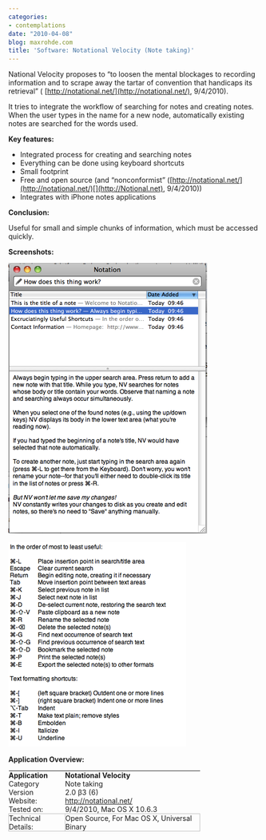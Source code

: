 ```yaml
---
categories:
- contemplations
date: "2010-04-08"
blog: maxrohde.com
title: 'Software: Notational Velocity (Note taking)'
---
```


National Velocity proposes to “to loosen the mental blockages to recording information and to scrape away the tartar of convention that handicaps its retrieval” ([](http://Notional.net) [http://notational.net/](http://notational.net/), 9/4/2010).

It tries to integrate the workflow of searching for notes and creating notes. When the user types in the name for a new node, automatically existing notes are searched for the words used.

**Key features:**

- Integrated process for creating and searching notes
- Everything can be done using keyboard shortcuts
- Small footprint
- Free and open source (and “nonconformist” ([http://notational.net/](http://notational.net/)[](http://Notional.net), 9/4/2010))
- Integrates with iPhone notes applications

**Conclusion:**

Useful for small and simple chunks of information, which must be accessed quickly.

**Screenshots:**

![wpid-bildschirmfoto2010-04-09um09-58-191.png](images/wpid-bildschirmfoto2010-04-09um09-58-191.png)

![wpid-bildschirmfoto2010-04-09um10-12-341.png](images/wpid-bildschirmfoto2010-04-09um10-12-341.png)

**Application Overview:**

<table style="empty-cells:show;border-collapse:collapse;"><tbody><tr><td style="vertical-align:top;width:112px;border:0 solid #bfbfbf;margin:0;padding:0;"><strong>Application</strong></td><td style="vertical-align:top;width:269px;border:0 solid #bfbfbf;margin:0;padding:0;"><strong>Notational Velocity</strong></td></tr><tr><td style="vertical-align:top;width:112px;border:0 solid #bfbfbf;margin:0;padding:0;">Category</td><td style="vertical-align:top;width:269px;border:0 solid #bfbfbf;margin:0;padding:0;">Note taking</td></tr><tr><td style="vertical-align:top;width:112px;border:0 solid #bfbfbf;margin:0;padding:0;">Version</td><td style="vertical-align:top;width:269px;border:0 solid #bfbfbf;margin:0;padding:0;">2.0 β3 (6)</td></tr><tr><td style="vertical-align:top;width:112px;border:0 solid #bfbfbf;margin:0;padding:0;">Website:</td><td style="vertical-align:top;width:269px;border:0 solid #bfbfbf;margin:0;padding:0;"><a href="http://notational.net/">http://notational.net/</a></td></tr><tr><td style="vertical-align:top;width:112px;border:0 solid #bfbfbf;margin:0;padding:0;">Tested on:</td><td style="vertical-align:top;width:269px;border:0 solid #bfbfbf;margin:0;padding:0;">9/4/2010, Mac OS X 10.6.3</td></tr><tr><td style="width:112px;border:1px solid #bfbfbf;margin:0;padding:0;">Technical Details:</td><td style="width:269px;border:1px solid #bfbfbf;margin:0;padding:0;">Open Source, For Mac OS X, Universal Binary&nbsp;</td></tr></tbody></table>